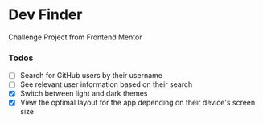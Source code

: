 # Dev Finder

Challenge Project from Frontend Mentor

### Todos

- [ ] Search for GitHub users by their username
- [ ] See relevant user information based on their search
- [x] Switch between light and dark themes
- [x] View the optimal layout for the app depending on their device's screen size
